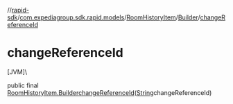 //[rapid-sdk](../../../../index.md)/[com.expediagroup.sdk.rapid.models](../../index.md)/[RoomHistoryItem](../index.md)/[Builder](index.md)/[changeReferenceId](change-reference-id.md)

# changeReferenceId

[JVM]\

public final [RoomHistoryItem.Builder](index.md)[changeReferenceId](change-reference-id.md)([String](https://docs.oracle.com/javase/8/docs/api/java/lang/String.html)changeReferenceId)
